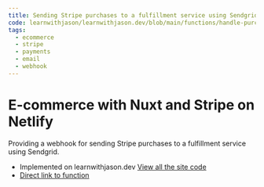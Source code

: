 ```yaml
---
title: Sending Stripe purchases to a fulfillment service using Sendgrid
code: learnwithjason/learnwithjason.dev/blob/main/functions/handle-purchase.js
tags: 
  - ecommerce
  - stripe
  - payments
  - email
  - webhook
---
```


# E-commerce with Nuxt and Stripe on Netlify

Providing a webhook for sending Stripe purchases to a fulfillment service using Sendgrid.

- Implemented on learnwithjason.dev [View all the site code](https://github.com/learnwithjason/learnwithjason.dev)
- [Direct link to function](https://github.com/learnwithjason/learnwithjason.dev/blob/main/functions/handle-purchase.js)